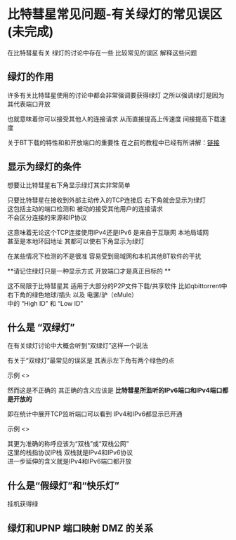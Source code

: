 # 比特彗星常见问题-有关绿灯的常见误区 (未完成)


在比特彗星有关 绿灯的讨论中存在一些
比较常见的误区 解释这些问题

## 绿灯的作用


许多有关比特彗星使用的讨论中都会非常强调要获得绿灯
之所以强调绿灯是因为其代表端口开放

也就意味着你可以接受其他人的连接请求
从而直接提高上传速度 间接提高下载速度


关于BT下载的特性和和开放端口的重要性
在之前的教程中已经有所讲解：[链接](https://www.bilibili.com/read/cv25876182)






## 显示为绿灯的条件

想要让比特彗星右下角显示绿灯其实非常简单

只要比特彗星在接收到外部主动传入的TCP连接后 右下角就会显示为绿灯  
这包括主动的端口检测和 被动的接受其他用户的连接请求  
不会区分连接的来源和IP协议

这意味着无论这个TCP连接使用IPv4还是IPv6 是来自于互联网 本地局域网  
甚至是本地环回地址 其都可以使右下角显示为绿灯

在某些情况下检测的不是很准
容易受到局域网和本机其他BT软件的干扰

**请记住绿灯只是一种显示方式 开放端口才是真正目标的  **

这不局限于比特彗星其 适用于大部分的P2P文件下载/共享软件
比如qbittorrent中右下角的绿色地球/插头 以及 电骡/驴（eMule）  
中的 “High ID” 和 “Low ID”  

 
## 什么是 “双绿灯”  

在有关绿灯讨论中大概会听到“双绿灯”这样一个说法  

有关于“双绿灯”最常见的误区是
其表示左下角有两个绿色的点

示例
<>


然而这是不正确的 其正确的含义应该是
**比特彗星所监听的IPv6端口和IPv4端口都是开放的**

即在统计中展开TCP监听端口可以看到
IPv4和IPv6都显示已开通

示例
<>

其更为准确的称呼应该为“双栈”或“双栈公网”  
这里的栈指协议IP栈 双栈就是IPv4和IPv6协议  
进一步延伸的含义就是IPv4和IPv6端口都开放  



## 什么是“假绿灯”和“快乐灯”  

挂机获得绿



## 绿灯和UPNP 端口映射 DMZ 的关系